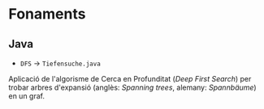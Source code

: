 # Fonaments

## Java

- `DFS` -> `Tiefensuche.java`

Aplicació de l'algorisme de Cerca en Profunditat (*Deep First Search*) per trobar arbres d'expansió (anglès: *Spanning trees*, alemany: *Spannbäume*) en un graf.
